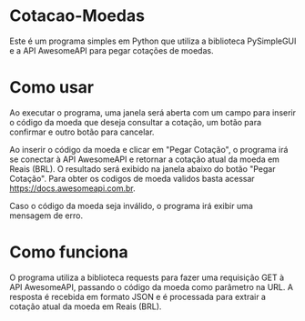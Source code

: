# Cotacao-Moedas
Este é um programa simples em Python que utiliza a biblioteca PySimpleGUI e a API AwesomeAPI para pegar cotações de moedas.

# Como usar
Ao executar o programa, uma janela será aberta com um campo para inserir o código da moeda que deseja consultar a cotação, um botão para confirmar e outro botão para cancelar.

Ao inserir o código da moeda e clicar em "Pegar Cotação", o programa irá se conectar à API AwesomeAPI e retornar a cotação atual da moeda em Reais (BRL). O resultado será exibido na janela abaixo do botão "Pegar Cotação". 
Para obter os codigos de moeda validos basta acessar https://docs.awesomeapi.com.br.

Caso o código da moeda seja inválido, o programa irá exibir uma mensagem de erro.

# Como funciona
O programa utiliza a biblioteca requests para fazer uma requisição GET à API AwesomeAPI, passando o código da moeda como parâmetro na URL. A resposta é recebida em formato JSON e é processada para extrair a cotação atual da moeda em Reais (BRL).




